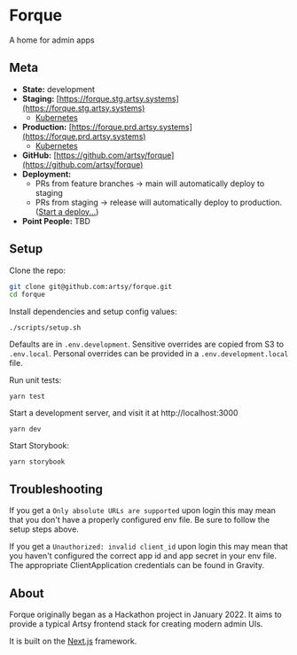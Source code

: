 # Forque

A home for admin apps

## Meta

- **State:** development
- **Staging:** [https://forque.stg.artsy.systems](https://forque.stg.artsy.systems)
  - [Kubernetes](https://kubernetes.stg.artsy.systems/#/search?q=forque&namespace=default)
- **Production:** [https://forque.prd.artsy.systems](https://forque.prd.artsy.systems)
  - [Kubernetes](https://kubernetes.prd.artsy.systems/#/search?q=forque&namespace=default)
- **GitHub:** [https://github.com/artsy/forque](https://github.com/artsy/forque)
- **Deployment:**
  - PRs from feature branches → main will automatically deploy to staging
  - PRs from staging → release will automatically deploy to production. ([Start a deploy...](https://github.com/artsy/forque/compare/release...staging?expand=1))
- **Point People:** TBD

## Setup

Clone the repo:

```sh
git clone git@github.com:artsy/forque.git
cd forque
```

Install dependencies and setup config values:

```
./scripts/setup.sh
```

Defaults are in `.env.development`. Sensitive overrides are copied from S3 to `.env.local`. Personal overrides can be provided in a `.env.development.local` file.

Run unit tests:

```
yarn test
```

Start a development server, and visit it at http://localhost:3000

```
yarn dev
```

Start Storybook:

```
yarn storybook
```

## Troubleshooting

If you get a `Only absolute URLs are supported` upon login this may mean that you don't have a properly configured env file. Be sure to follow the setup steps above.

If you get a `Unauthorized: invalid client_id` upon login this may mean that you haven't configured the correct app id and app secret in your env file. The appropriate ClientApplication credentials can be found in Gravity.

## About

Forque originally began as a Hackathon project in January 2022. It aims to
provide a typical Artsy frontend stack for creating modern admin UIs.

It is built on the [Next.js](https://nextjs.org) framework.
